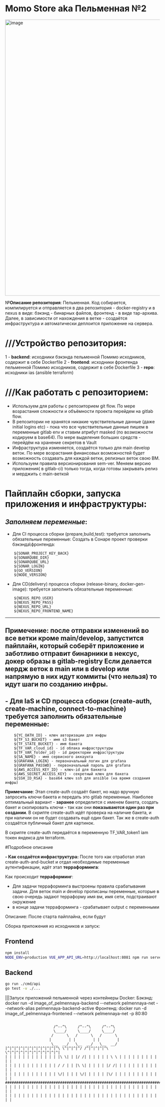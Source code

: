 # Momo Store aka Пельменная №2

<img width="900" alt="image" src="https://user-images.githubusercontent.com/9394918/167876466-2c530828-d658-4efe-9064-825626cc6db5.png">

№**Описание репозитория**:
Пельменная. Код собирается, компилируется и отправляется в два репозитория - docker-registry и в nexus в виде: бэкэнд - бинарных файлов, фронтенд - в виде тар-архива. Далее, в зависимости от нахождения в ветке - создаётся инфраструктура и автоматически деплоится приложение на сервера. 

# ///**Устройство репозитория**:

 1 - **backend**: исходники бэкэнда пельменной
  Помимо исходников, содержит в себе Dockerfile
 2 - **frontend**: исходники фронтенда пельменной
  Помимо исходников, содержит в себе Dockerfile
 3 - **repo**: исходники ias (ansible terraform)



# ///**Как работать с репозиторием**:
 - Используем для работы с репозиторием git flow. По мере возрастания сложности и объёмности проекта перейдем на gitlab flow.    
 - В репозитории не хранятся никакие чувствительные данные (даже initial logins etc) - пока что все чувствительные данные пишем в переменные gitlab env и ставим атрибут masked (по возможности кодируем в base64). По мере выделения больших средств - перейдём на хранение секретов в Vault
 - Инфраструктура изменяется, создаётся только для main develop веток. По мере возрастания финансовых возможностей будет возможность создавать для каждой ветки, релизных веток свою ВМ.
 - Используем правила версионирования sem-ver. Меняем версию приложения( в gitlab-ci) только тогда, когда готовы закрывать релиз и мерджить с main-веткой



# **Пайплайн сборки, запуска приложения и инфраструктуры**:

## _Заполняем переменные_:

 - Для CI процесса сборки (prepare,build,test): требуется заполнить обязательные переменные:
Создать в Сонаре проект проверки бэкэнда\фронтенда:
```
    ${SONAR_PROJECT_KEY_BACK}
    ${SONARQUBE_DIR} 
    ${SONARQUBE_URL} 
    ${SONAR_LOGIN}
    ${GO_VERSION}
    ${NODE_VERSION}
```

 - Для CD(delivery) процесса сборки (release-binary, docker-gen-image): требуется заполнить обязательные переменные:
```
    ${NEXUS_REPO_USER}
    ${NEXUS_REPO_PASS}
    ${NEXUS_REPO_URL}
    ${NEXUS_REPO_FRONTEND_NAME}
```

----
**Примечение**: после отправки изменений во все ветки кроме main/develop, запустится пайплайн, который соберёт приложение и заботливо отправит бинарники в нексус, докер образы в gitlab-registry
Если делается мердж веток в main или в develop или напрямую в них идут коммиты (что нельзя) то идут шаги по созданию инфры. 
----

## - Для IaS и СD процесса сборки (create-auth, create-machine, connect-to-machine) требуется заполнить обязательные переменные:
```
    ${YC_OATH_ID} - ключ авторизации для инфры
    ${TF_S3_BUCKET} - имя s3 бакет
    ${TF_STATE_BUCKET} - имя бакета
    ${TF_VAR_cloud_id} - id облака инфраструктуры
    ${TF_VAR_folder_id} - id директории инфраструктуры
    ${SA_NAME} - имя сервисного аккаунта
    ${GRAFANA_LOGIN} - первоначальный логин для grafana
    ${GRAFANA_PASSWD} - первоначальный пароль для grafana
    ${AWS_ACCESS_KEY_ID} - ключ-id для баккета
    ${AWS_SECRET_ACCESS_KEY} - секретный ключ для бакета
    ${SSH_ID_RSA} - base64 ключ ssh для ansible (на время создания инфры)
```

**Примечание**: 
Этап create-auth создаёт бакет, но надо вручную запросить ключи бакета и передать это gitlab переменные. Наиболее оптимальный вариант - **заранее** определится с именем бакета, создать бакет и скопировать ключи - так как они **показываются один раз при создании**. В скрипте create-auth идёт проверка на наличие бакета, и при наличии он не будет создавать ещё один бакет. Так же в create-auth создаётся публичный бакет для картинок.

В скрипте create-auth передаётся в переменную TF_VAR_token1 iam токен яндекса для terraform.

#Подробное описание

**- Как создаётся инфраструктура:**
После того как отработал этап create-auth-and-bucket и отдал необходимые переменные аутентификации, идёт этап **терраформинга**:

Как происходит **терраформинг**: 
- Для задачи терраформинга выстроены правила срабатывания задачи. Для веток main и develop прописаны переменные, которые в свою очередь задают терраформу имя вм, имя сети, подстраивают окружение
- в конце задачи терраформинга - срабатывает output с переменными

Описание: После старта пайплайна, если будут 


Сборка приложения из исходников и запуск:


## Frontend

```bash
npm install
NODE_ENV=production VUE_APP_API_URL=http://localhost:8081 npm run serve
```

## Backend

```bash
go run ./cmd/api
go test -v ./... 
```

|||Запуск приложений пельменной через контейнеры Docker:
Бэкэнд:
docker run -d image_of_pelmennaya-backend --network pelmennaya-net --network-alias pelmennaya-backend-active
Фронтенд:
docker run -d image_of_pelmennaya-frontened --network pelmennaya-net -p 80:80


```

                      /^--^\     /^--^\     /^--^\
                      \____/     \____/     \____/
                     /      \   /      \   /      \
                    |        | |        | |        |
                     \__  __/   \__  __/   \__  __/
|^|^|^|^|^|^|^|^|^|^|^|^\ \^|^|^|^/ /^|^|^|^|^\ \^|^|^|^|^|^|^|^|^|^|^|^|
| | | | | | | | | | | | |\ \| | |/ /| | | | | | \ \ | | | | | | | | | | |
| | | | | | | | | | | | / / | | |\ \| | | | | |/ /| | | | | | | | | | | |
| | | | | | | | | | | | \/| | | | \/| | | | | |\/ | | | | | | | | | | | |
#########################################################################
| | | | | | | | | | | | | | | | | | | | | | | | | | | | | | | | | | | | |
| | | | | | | | | | | | | | | | | | | | | | | | | | | | | | | | | | | | |
```